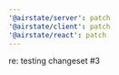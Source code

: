 ```yaml
---
'@airstate/server': patch
'@airstate/client': patch
'@airstate/react': patch
---
```


re: testing changeset #3
